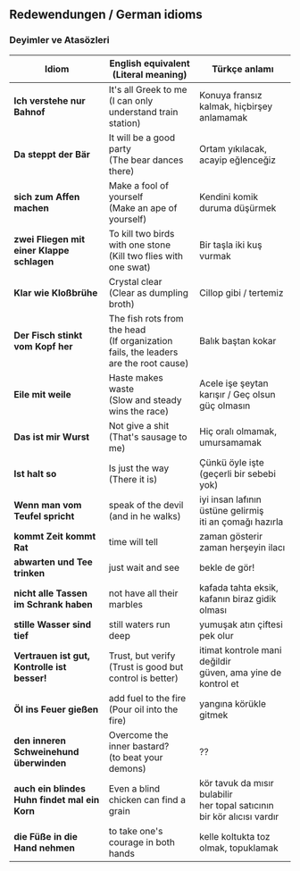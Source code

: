 ## Redewendungen / German idioms
### Deyimler ve Atasözleri

Idiom | English equivalent<br>(Literal meaning) | Türkçe anlamı
--- | --- | ---
**Ich verstehe nur Bahnof** | It's all Greek to me<br>(I can only understand train station) | Konuya fransız kalmak, hiçbirşey anlamamak
**Da steppt der Bär** | It will be a good party<br>(The bear dances there) | Ortam yıkılacak, acayip eğlenceğiz
**sich zum Affen machen** | Make a fool of yourself<br>(Make an ape of yourself) | Kendini komik duruma düşürmek
**zwei Fliegen mit einer Klappe schlagen** | To kill two birds with one stone<br>(Kill two flies with one swat) | Bir taşla iki kuş vurmak
**Klar wie Kloßbrühe** | Crystal clear<br>(Clear as dumpling broth) | Cillop gibi / tertemiz
**Der Fisch stinkt vom Kopf her** | The fish rots from the head<br>(If organization fails, the leaders are the root cause) | Balık baştan kokar
**Eile mit weile** | Haste makes waste<br>(Slow and steady wins the race) | Acele işe şeytan karışır / Geç olsun güç olmasın
**Das ist mir Wurst** | Not give a shit<br>(That's sausage to me) | Hiç oralı olmamak, umursamamak
**Ist halt so** | Is just the way<br>(There it is) | Çünkü öyle işte (geçerli bir sebebi yok)
**Wenn man vom Teufel spricht** | speak of the devil (and in he walks) | 	iyi insan lafının üstüne gelirmiş<br>iti an çomağı hazırla
**kommt Zeit kommt Rat** | time will tell | zaman gösterir<br>zaman herşeyin ilacı
**abwarten und Tee trinken** | just wait and see | bekle de gör!
**nicht alle Tassen im Schrank haben** | not have all their marbles | kafada tahta eksik, kafanın biraz gidik olması
**stille Wasser sind tief** | still waters run deep | yumuşak atın çiftesi pek olur
**Vertrauen ist gut, Kontrolle ist besser!** | Trust, but verify<br>(Trust is good but control is better) | itimat kontrole mani değildir<br>güven, ama yine de kontrol et
**Öl ins Feuer gießen** | add fuel to the fire<br>(Pour oil into the fire) | yangına körükle gitmek
**den inneren Schweinehund überwinden** | Overcome the inner bastard?<br />(to beat your demons) | ??
**auch ein blindes Huhn findet mal ein Korn** | Even a blind chicken can find a grain | kör tavuk da mısır bulabilir<br>her topal satıcının bir kör alıcısı vardır
**die Füße in die Hand nehmen** | to take one's courage in both hands | kelle koltukta toz olmak, topuklamak
